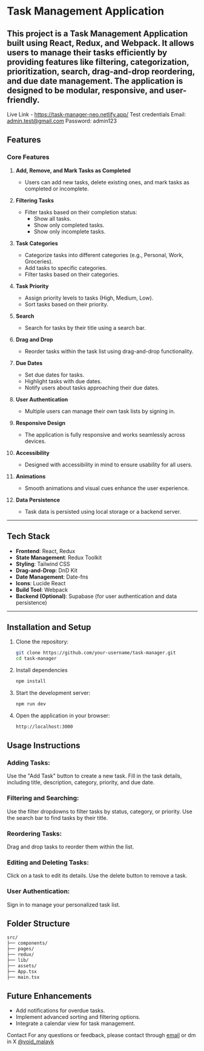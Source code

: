 # Task Management Application

This project is a **Task Management Application** built using **React**, **Redux**, and **Webpack**. It allows users to manage their tasks efficiently by providing features like filtering, categorization, prioritization, search, drag-and-drop reordering, and due date management. The application is designed to be modular, responsive, and user-friendly.
---


Live Link - https://task-manager-neo.netlify.app/
Test credentials
Email: admin.test@gmail.com
Password: admin123

## Features

### Core Features

1. **Add, Remove, and Mark Tasks as Completed**

   - Users can add new tasks, delete existing ones, and mark tasks as completed or incomplete.

2. **Filtering Tasks**

   - Filter tasks based on their completion status:
     - Show all tasks.
     - Show only completed tasks.
     - Show only incomplete tasks.

3. **Task Categories**

   - Categorize tasks into different categories (e.g., Personal, Work, Groceries).
   - Add tasks to specific categories.
   - Filter tasks based on their categories.

4. **Task Priority**

   - Assign priority levels to tasks (High, Medium, Low).
   - Sort tasks based on their priority.

5. **Search**

   - Search for tasks by their title using a search bar.

6. **Drag and Drop**

   - Reorder tasks within the task list using drag-and-drop functionality.

7. **Due Dates**
   - Set due dates for tasks.
   - Highlight tasks with due dates.
   - Notify users about tasks approaching their due dates.
8. **User Authentication**

   - Multiple users can manage their own task lists by signing in.

9. **Responsive Design**

   - The application is fully responsive and works seamlessly across devices.

10. **Accessibility**

    - Designed with accessibility in mind to ensure usability for all users.

11. **Animations**

    - Smooth animations and visual cues enhance the user experience.

12. **Data Persistence**
    - Task data is persisted using local storage or a backend server.

---

## Tech Stack

- **Frontend**: React, Redux
- **State Management**: Redux Toolkit
- **Styling**: Tailwind CSS
- **Drag-and-Drop**: DnD Kit
- **Date Management**: Date-fns
- **Icons**: Lucide React
- **Build Tool**: Webpack
- **Backend (Optional)**: Supabase (for user authentication and data persistence)

---

## Installation and Setup

1. Clone the repository:

   ```bash
   git clone https://github.com/your-username/task-manager.git
   cd task-manager
   ```

2. Install dependencies
   ```bash
   npm install
   ```
3. Start the development server:
   ```bash
   npm run dev
   ```
4. Open the application in your browser:
   ```bash
   http://localhost:3000
   ```

## Usage Instructions

### Adding Tasks:

Use the "Add Task" button to create a new task.
Fill in the task details, including title, description, category, priority, and due date.

### Filtering and Searching:

Use the filter dropdowns to filter tasks by status, category, or priority.
Use the search bar to find tasks by their title.

### Reordering Tasks:

Drag and drop tasks to reorder them within the list.

### Editing and Deleting Tasks:

Click on a task to edit its details.
Use the delete button to remove a task.

### User Authentication:

Sign in to manage your personalized task list.

## Folder Structure

```bash
src/
├── components/
├── pages/
├── redux/
├── lib/
├── assets/
├── App.tsx
├── main.tsx
```

## Future Enhancements

- Add notifications for overdue tasks.
- Implement advanced sorting and filtering options.
- Integrate a calendar view for task management.

Contact
For any questions or feedback, please contact through [email](malaykumar2003@gmail.com) or dm in X [@void_malayk](https://x.com/void_MalayK)
